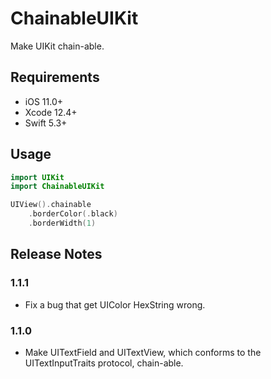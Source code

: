 # ChainableUIKit

Make UIKit chain-able.

## Requirements

- iOS 11.0+
- Xcode 12.4+
- Swift 5.3+

## Usage

```swift
import UIKit
import ChainableUIKit

UIView().chainable
    .borderColor(.black)
    .borderWidth(1)
```

## Release Notes

### 1.1.1

- Fix a bug that get UIColor HexString wrong.

### 1.1.0

- Make UITextField and UITextView, which conforms to the UITextInputTraits protocol, chain-able.
